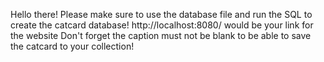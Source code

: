 Hello there! Please make sure to use the database file and run the SQL to create the catcard database!
http://localhost:8080/ would be your link for the website 
Don't forget the caption must not be blank to be able to save the catcard to your collection!
